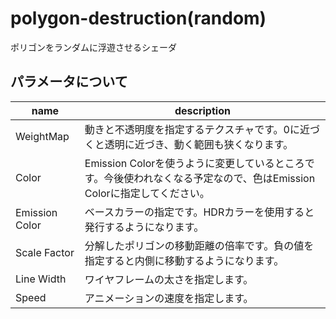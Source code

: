 # polygon-destruction(random)
ポリゴンをランダムに浮遊させるシェーダ

## パラメータについて
|name|description|
|---|---|
|WeightMap|動きと不透明度を指定するテクスチャです。0に近づくと透明に近づき、動く範囲も狭くなります。|
|Color|Emission Colorを使うように変更しているところです。今後使われなくなる予定なので、色はEmission Colorに指定してください。|
|Emission Color|ベースカラーの指定です。HDRカラーを使用すると発行するようになります。|
|Scale Factor|分解したポリゴンの移動距離の倍率です。負の値を指定すると内側に移動するようになります。|
|Line Width|ワイヤフレームの太さを指定します。|
|Speed|アニメーションの速度を指定します。|